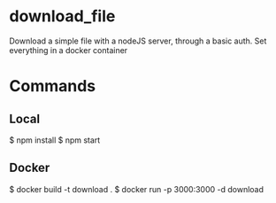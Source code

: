 # download_file
Download a simple file with a nodeJS server, through a basic auth. Set everything in a docker container

# Commands
## Local
$ npm install
$ npm start

## Docker
$ docker build -t download .
$ docker run -p 3000:3000 -d download
